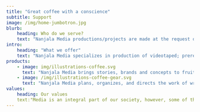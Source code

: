 ```yaml
---
title: "Great coffee with a conscience"
subtitle: Support
image: /img/home-jumbotron.jpg
blurb:
    heading: Who do we serve?
    text: "Nanjala Media productions/projects are made at the request of everyday people, companies, non-profit organizations and private institutions."
intro:
    heading: "What we offer"
    text: "Nanjala Media specializes in production of videotaped; prerecorded podcast; motion picture films; teleconferences; and slide shows with sound accompaniments."
products:
    - image: img/illustrations-coffee.svg
      text: "Nanjala Media brings stories, brands and concepts to fruition with photography, video, sound, and animation."
    - image: /img/illustrations-coffee-gear.svg
      text: "Nanjala Media plans, organizes, and directs the work of writers, editors, actors, narrators, musicians, set designers, audio and lighting technicians, camera operators, and other associated technical personnel."
values:
    heading: Our values
    text:"Media is an integral part of our society, however, some of the most important stories from unsung heroes are never told in a meaningful and graphical way. We want to turn this around and return to the art of storytelling with visuals and sounds to match. We want to empower common people, small-to-medium sized companies and non-profits to share their stories, market their brands and provide practical education that’s beneficial to community."
---
```


